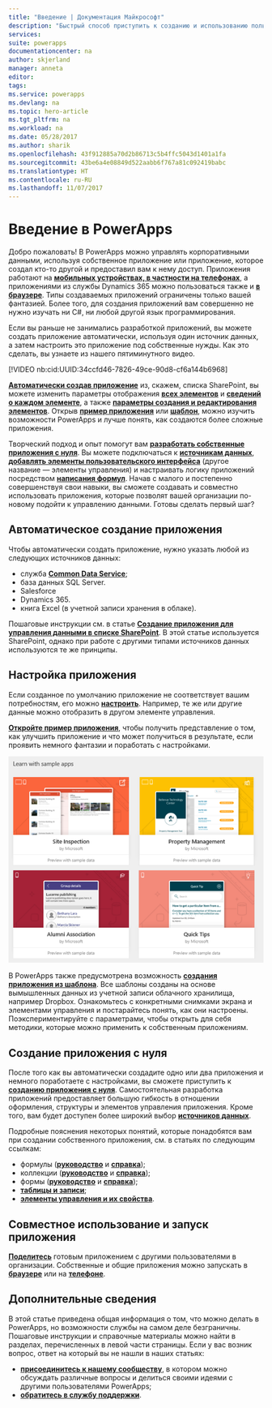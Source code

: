 ```yaml
---
title: "Введение | Документация Майкрософт"
description: "Быстрый способ приступить к созданию и использованию пользовательских приложений для бизнеса с помощью Microsoft PowerApps"
services: 
suite: powerapps
documentationcenter: na
author: skjerland
manager: anneta
editor: 
tags: 
ms.service: powerapps
ms.devlang: na
ms.topic: hero-article
ms.tgt_pltfrm: na
ms.workload: na
ms.date: 05/28/2017
ms.author: sharik
ms.openlocfilehash: 43f912885a70d2b86713c5b4ffc5043d1401a1fa
ms.sourcegitcommit: 43be6a4e08849d522aabb6f767a81c092419babc
ms.translationtype: HT
ms.contentlocale: ru-RU
ms.lasthandoff: 11/07/2017
---
```

# <a name="introduction-to-powerapps"></a>Введение в PowerApps
Добро пожаловать! В PowerApps можно управлять корпоративными данными, используя собственное приложение или приложение, которое создал кто-то другой и предоставил вам к нему доступ. Приложения работают на **[мобильных устройствах, в частности на телефонах](run-app-client.md)**, а приложениями из службы Dynamics 365 можно пользоваться также и **[в браузере](run-app-browser.md)**. Типы создаваемых приложений ограничены только вашей фантазией. Более того, для создания приложений вам совершенно не нужно изучать ни C#, ни любой другой язык программирования.

Если вы раньше не занимались разработкой приложений, вы можете создать приложение автоматически, используя один источник данных, а затем настроить это приложение под собственные нужды. Как это сделать, вы узнаете из нашего пятиминутного видео.

[!VIDEO nb:cid:UUID:34ccfd46-7826-49ce-90d8-cf6a144b6968]


**[Автоматически создав приложение](app-from-sharepoint.md)** из, скажем, списка SharePoint, вы можете изменить параметры отображения **[всех элементов](customize-layout-sharepoint.md)** и **[сведений о каждом элементе](customize-forms-sharepoint.md)**, а также **[параметры создания и редактирования элементов](customize-forms-sharepoint.md)**. Открыв **[пример приложения](open-and-run-a-sample-app.md)** или **[шаблон](get-started-test-drive.md)**, можно изучить возможности PowerApps и лучше понять, как создаются более сложные приложения.

Творческий подход и опыт помогут вам **[разработать собственные приложения с нуля](get-started-create-from-blank.md)**. Вы можете подключаться к **[источникам данных](connections-list.md)**, **[добавлять элементы пользовательского интерфейса](reference-properties.md)** (другое название — элементы управления) и настраивать логику приложений посредством **[написания формул](working-with-formulas.md)**. Начав с малого и постепенно совершенствуя свои навыки, вы сможете создавать и совместно использовать приложения, которые позволят вашей организации по-новому подойти к управлению данными. Готовы сделать первый шаг?

## <a name="generate-an-app-automatically"></a>Автоматическое создание приложения
Чтобы автоматически создать приложение, нужно указать любой из следующих источников данных:

* служба **[Common Data Service](data-platform-intro.md)**;
* база данных SQL Server.
* Salesforce
* Dynamics 365.
* книга Excel (в учетной записи хранения в облаке).

Пошаговые инструкции см. в статье **[Создание приложения для управления данными в списке SharePoint](app-from-sharepoint.md)**. В этой статье используется SharePoint, однако при работе с другими типами источников данных используются те же принципы.

## <a name="customize-an-app"></a>Настройка приложения
Если созданное по умолчанию приложение не соответствует вашим потребностям, его можно **[настроить](customize-layout-sharepoint.md)**. Например, те же или другие данные можно отобразить в другом элементе управления.

**[Откройте пример приложения](open-and-run-a-sample-app.md)**, чтобы получить представление о том, как улучшить приложение и что может получиться в результате, если проявить немного фантазии и поработать с настройками.

![Примеры приложений](./media/getting-started/portal-home.png)

В PowerApps также предусмотрена возможность **[создания приложения из шаблона](get-started-test-drive.md)**. Все шаблоны созданы на основе вымышленных данных из учетной записи облачного хранилища, например Dropbox. Ознакомьтесь с конкретными снимками экрана и элементами управления и постарайтесь понять, как они настроены. Поэкспериментируйте с параметрами, чтобы открыть для себя методики, которые можно применить к собственным приложениям.

## <a name="create-an-app-from-scratch"></a>Создание приложения с нуля
После того как вы автоматически создадите одно или два приложения и немного поработаете с настройками, вы сможете приступить к **[созданию приложения с нуля](get-started-create-from-blank.md)**. Самостоятельная разработка приложений предоставляет большую гибкость в отношении оформления, структуры и элементов управления приложения. Кроме того, вам будет доступен более широкий выбор **[источников данных](connections-list.md)**.

Подробные пояснения некоторых понятий, которые понадобятся вам при создании собственного приложения, см. в статьях по следующим ссылкам:

* формулы (**[руководство](working-with-formulas.md)** и **[справка](formula-reference.md)**);
* коллекции (**[руководство](add-gallery.md)** и **[справка](reference-properties.md)**);
* формы (**[руководство](add-form.md)** и **[справка](working-with-forms.md)**);
* **[таблицы и записи](working-with-tables.md)**;
* **[элементы управления и их свойства](reference-properties.md)**.

## <a name="share-and-run-an-app"></a>Совместное использование и запуск приложения
**[Поделитесь](share-app.md)** готовым приложением с другими пользователями в организации. Собственные и общие приложения можно запускать в **[браузере](run-app-browser.md)** или на **[телефоне](run-app-client.md)**.

## <a name="more-information"></a>Дополнительные сведения
В этой статье приведена общая информация о том, что можно делать в PowerApps, но возможности службы на самом деле безграничны. Пошаговые инструкции и справочные материалы можно найти в разделах, перечисленных в левой части страницы. Если у вас возник вопрос, ответ на который вы не нашли в наших статьях:

* **[присоединитесь к нашему сообществу](https://aka.ms/powerapps-community)**, в котором можно обсуждать различные вопросы и делиться своими идеями с другими пользователями PowerApps;
* **[обратитесь в службу поддержки](https://aka.ms/pasupport)**.

